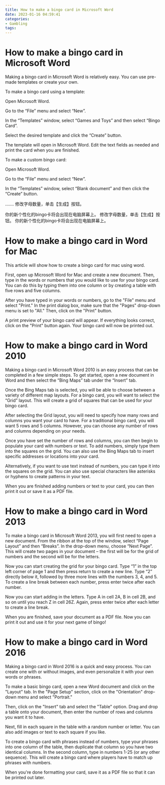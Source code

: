 ```yaml
---
title: How to make a bingo card in Microsoft Word
date: 2023-01-16 04:59:41
categories:
- Gambling
tags:
---
```



#  How to make a bingo card in Microsoft Word

Making a bingo card in Microsoft Word is relatively easy. You can use pre-made templates or create your own.

To make a bingo card using a template:

Open Microsoft Word.

Go to the “File” menu and select “New”.

In the “Templates” window, select “Games and Toys” and then select “Bingo Card”.

Select the desired template and click the “Create” button.

The template will open in Microsoft Word. Edit the text fields as needed and print the card when you are finished.

To make a custom bingo card:

Open Microsoft Word.

Go to the “File” menu and select “New”.

In the “Templates” window, select “Blank document” and then click the “Create” button.



















....... 修改字母数量，单击【生成】按钮。

 你的新个性化的bingo卡将会出现在电脑屏幕上。 修改字母数量，单击【生成】按钮。 你的新个性化的bingo卡将会出现在电脑屏幕上。

#  How to make a bingo card in Word for Mac

This article will show how to create a bingo card for mac using word.

First, open up Microsoft Word for Mac and create a new document. Then, type in the words or numbers that you would like to use for your bingo card. You can do this by typing them into one column or by creating a table with five rows and five columns.

After you have typed in your words or numbers, go to the "File" menu and select "Print." In the print dialog box, make sure that the "Pages" drop-down menu is set to "All." Then, click on the "Print" button.

A print preview of your bingo card will appear. If everything looks correct, click on the "Print" button again. Your bingo card will now be printed out.

#  How to make a bingo card in Word 2010

Making a bingo card in Microsoft Word 2010 is an easy process that can be completed in a few simple steps. To get started, open a new document in Word and then select the “Bing Maps” tab under the “Insert” tab.

Once the Bing Maps tab is selected, you will be able to choose between a variety of different map layouts. For a bingo card, you will want to select the “Grid” layout. This will create a grid of squares that can be used for your bingo card.

After selecting the Grid layout, you will need to specify how many rows and columns you want your card to have. For a traditional bingo card, you will want 5 rows and 5 columns. However, you can choose any number of rows and columns depending on your needs.

Once you have set the number of rows and columns, you can then begin to populate your card with numbers or text. To add numbers, simply type them into the squares on the grid. You can also use the Bing Maps tab to insert specific addresses or locations into your card.

Alternatively, if you want to use text instead of numbers, you can type it into the squares on the grid. You can also use special characters like asterisks or hyphens to create patterns in your text.

When you are finished adding numbers or text to your card, you can then print it out or save it as a PDF file.

#  How to make a bingo card in Word 2013

To make a bingo card in Microsoft Word 2013, you will first need to open a new document. From the ribbon at the top of the window, select “Page Layout” and then “Breaks”. In the drop-down menu, choose “Next Page”. This will create two pages in your document – the first will be for the grid of numbers and the second will be for the letters.

Now you can start creating the grid for your bingo card. Type “1” in the top left corner of page 1 and then press return to create a new line. Type “2” directly below it, followed by three more lines with the numbers 3, 4, and 5. To create a line break between each number, press enter twice after each number.

Now you can start adding in the letters. Type A in cell 2A, B in cell 2B, and so on until you reach Z in cell 26Z. Again, press enter twice after each letter to create a line break.

When you are finished, save your document as a PDF file. Now you can print it out and use it for your next game of bingo!

#  How to make a bingo card in Word 2016

Making a bingo card in Word 2016 is a quick and easy process. You can create one with or without images, and even personalize it with your own words or phrases.

To make a basic bingo card, open a new Word document and click on the "Layout" tab. In the "Page Setup" section, click on the "Orientation" drop-down menu and select "Portrait."

Then, click on the "Insert" tab and select the "Table" option. Drag and drop a table onto your document, then enter the number of rows and columns you want it to have.

Next, fill in each square in the table with a random number or letter. You can also add images or text to each square if you like.

To create a bingo card with phrases instead of numbers, type your phrases into one column of the table, then duplicate that column so you have two identical columns. In the second column, type in numbers 1-25 (or any other sequence). This will create a bingo card where players have to match up phrases with numbers.

When you're done formatting your card, save it as a PDF file so that it can be printed out later.